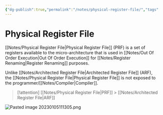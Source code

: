 ```yaml
---
{"dg-publish":true,"permalink":"/notes/physical-register-file/","tags":[null]}
---
```




# Physical Register File
[[Notes/Physical Register File\|Physical Register File]] (PRF) is a set of registers available to the micro-architecture that is used in [[Notes/Out Of Order Execution\|Out Of Order Execution]] for [[Notes/Register Renaming\|Register Renaming]] purposes.

Unlike [[Notes/Architected Register File\|Architected Register File]] (ARF), the [[Notes/Physical Register File\|Physical Register File]] is not exposed to the programmer/[[Notes/Compiler\|Compiler]].

> [!attention]
> [[Notes/Physical Register File\|PRF]] > [[Notes/Architected Register File\|ARF]]

![Pasted image 20230105111305.png](/img/user/Assets/Pasted%20image%2020230105111305.png)